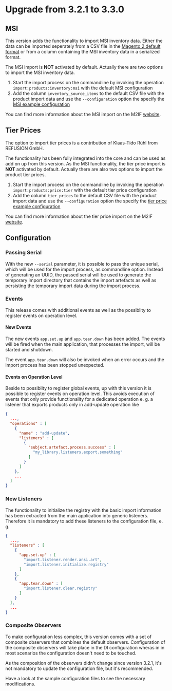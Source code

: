 # Upgrade from 3.2.1 to 3.3.0

## MSI

This version adds the functionality to import MSI inventory data. Either the data can be imported seperately from a CSV file in 
the [Magento 2 default format](https://github.com/magento-engcom/msi/wiki/MSI-Import-and-Export-Product-Data#csv-file-contents)
or from a column containing the MSI inventory data in a serialized format.

The MSI import is **NOT** activated by default. Actually there are two options to import the MSI inventory data. 

1. Start the import process on the commandline by invoking the operation `import:products:inventory:msi` with the default MSI configuration
2. Add the column `inventory_source_items` to the default CSV file with the product import data and use the `--configuration` option 
   the specify the [MSI example configuration](projects/sample-data/ce/2.3.x/conf/products/techdivision-import-inventory-msi.json)

You can find more information about the MSI import on the M2IF [website](https://www.m2if.com).

## Tier Prices

The option to import tier prices is a contribution of Klaas-Tido Rühl from REFUSION GmbH.

The functionality has been fully integrated into the core and can be used as add on up from this version. As the MSI functionality,
the tier price import is **NOT** activated by default. Actually there are also two options to import the product tier prices.

1. Start the import process on the commandline by invoking the operation `import:products:price:tier` with the default tier price configuration
2. Add the column `tier_prices` to the default CSV file with the product import data and use the `--configuration` option 
   the specify the [tier price example configuration](projects/sample-data/ce/2.3.x/conf/products/techdivision-import-price-tier.json)

You can find more information about the tier price import on the M2IF [website](https://www.m2if.com).

## Configuration

### Passing Serial

With the new `--serial` parameter, it is possible to pass the unique serial, which will be used for the import 
process, as commandline option. Instead of generating an UUID, the passed serial will be used to generate the
temporary import directory that contains the import artefacts as well as persisting the temporary import data
during the import process.

### Events

This release comes with additional events as well as the possiblity to register events on operation level.

#### New Events

The new events `app.set.up` and `app.tear.down` has been added. The events will be fired when the
main application, that processes the import, will be started and shutdown.

The event `app.tear.down` will also be invoked when an error occurs and the import process has 
been stopped unexpected.

#### Events on Operation Level

Beside to possiblity to register global events, up with this version it is possible to register events on
operation level. This avoids execution of events that only provide functionality for a dedicated operation
e. g. a listener that exports products only in add-update operation like 

```json
{
  ...,
  "operations" : [
    {
      "name" : "add-update",
      "listeners" : [
        {
          "subject.artefact.process.success" : [
            "my_library.listeners.export.something"
          ]
        }
      ]
    },
    ...
  ]
}
```

### New Listeners

The functionality to initialize the registry with the basic import information has been extracted from the main
application into generic listeners. Therefore it is mandatory to add these listeners to the configuration file, 
e. g.

```json
{
  ...,
  "listeners" : [
    {
      "app.set.up" : [
        "import.listener.render.ansi.art",
        "import.listener.initialize.registry"
      ]
    },
    {
      "app.tear.down" : [
        "import.listener.clear.registry"
      ]
    }
  ],
  ...
}
```

### Composite Observers

To make configuration less complex, this version comes with a set of composite observers that combines
the default observers. Configuration of the composite observers will take place in the DI configuration
wheras in in most scenarios the configuration doesn't need to be touched.

As the composition of the observers didn't change since version 3.2.1, it's not mandatory to update the
configuration file, but it's recommended.

Have a look at the sample configuration files to see the necessary modifications.